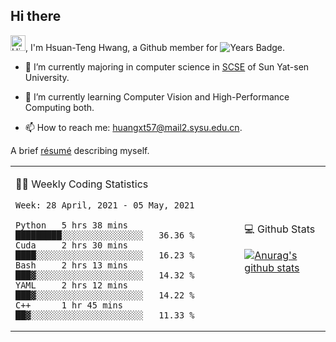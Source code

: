 ## Hi there

<!-- profile views -->

<img height="25" src='https://qpluspicture.oss-cn-beijing.aliyuncs.com/6LjjQA/Hi.gif' alt='Hi' width="24"/>, I'm Hsuan-Teng Hwang, a Github member for 
![Years Badge](https://badges.pufler.dev/years/huangxt57).
<!-- and the number of visitors for this page is  -->
<!-- ![](https://komarev.com/ghpvc/?username=huangxt57&color=blue&label=PROFILE+VIEWS). -->


- 🔭 I’m currently majoring in computer science in [SCSE](http://sdcs.sysu.edu.cn) of Sun Yat-sen University.

- 🌱 I’m currently learning Computer Vision and High-Performance Computing both.

<!-- - 🤔 I’m looking for help with video understanding, HPC programming. -->

- 📫 How to reach me: [huangxt57@mail2.sysu.edu.cn](huangxt57@mail2.sysu.edu.cn).

A brief [résumé](http://melon-hwang.top/about/) describing myself.

<table align="center">

<td>

🧑‍💻 Weekly Coding Statistics
<!--START_SECTION:waka-->
```text
Week: 28 April, 2021 - 05 May, 2021

Python   5 hrs 38 mins   █████████░░░░░░░░░░░░░░░░   36.36 % 
Cuda     2 hrs 30 mins   ████░░░░░░░░░░░░░░░░░░░░░   16.23 % 
Bash     2 hrs 13 mins   ███▓░░░░░░░░░░░░░░░░░░░░░   14.32 % 
YAML     2 hrs 12 mins   ███▓░░░░░░░░░░░░░░░░░░░░░   14.22 % 
C++      1 hr 45 mins    ██▓░░░░░░░░░░░░░░░░░░░░░░   11.33 % 
```
<!--END_SECTION:waka-->

</td>

<td>

💻 Github Stats

[![Anurag's github stats](https://github-readme-stats.vercel.app/api?username=huangxt57&hide=prs&show_icons=true)](https://github.com/anuraghazra/github-readme-stats)

</td>

</table>
